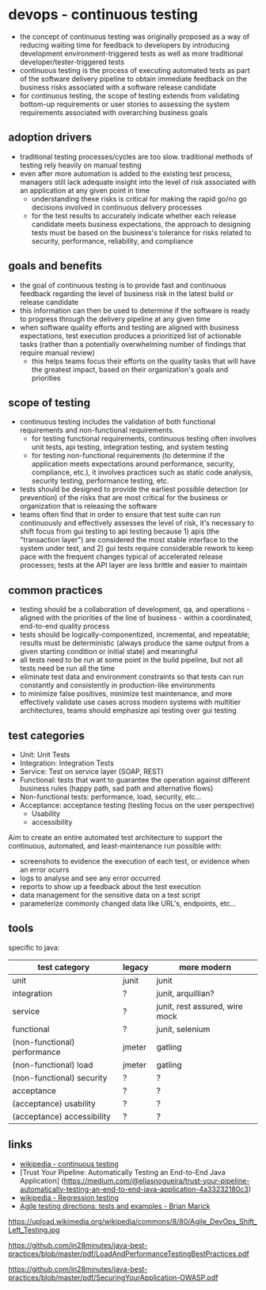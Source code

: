 
# devops - continuous testing


* the concept of continuous testing was originally proposed as a way of reducing waiting time for feedback to developers by introducing development environment-triggered tests as well as more traditional developer/tester-triggered tests
* continuous testing is the process of executing automated tests as part of the software delivery pipeline to obtain immediate feedback on the business risks associated with a software release candidate
* for continuous testing, the scope of testing extends from validating bottom-up requirements or user stories to assessing the system requirements associated with overarching business goals


## adoption drivers
* traditional testing processes/cycles are too slow. traditional methods of testing rely heavily on manual testing
* even after more automation is added to the existing test process, managers still lack adequate insight into the level of risk associated with an application at any given point in time
  * understanding these risks is critical for making the rapid go/no go decisions involved in continuous delivery processes
  * for the test results to accurately indicate whether each release candidate meets business expectations, the approach to designing tests must be based on the business's tolerance for risks related to security, performance, reliability, and compliance


## goals and benefits
* the goal of continuous testing is to provide fast and continuous feedback regarding the level of business risk in the latest build or release candidate
* this information can then be used to determine if the software is ready to progress through the delivery pipeline at any given time
* when software quality efforts and testing are aligned with business expectations, test execution produces a prioritized list of actionable tasks (rather than a potentially overwhelming number of findings that require manual review)
  * this helps teams focus their efforts on the quality tasks that will have the greatest impact, based on their organization's goals and priorities


## scope of testing
* continuous testing includes the validation of both functional requirements and non-functional requirements.
  * for testing functional requirements, continuous testing often involves unit tests, api testing, integration testing, and system testing
  * for testing non-functional requirements (to determine if the application meets expectations around performance, security, compliance, etc.), it involves practices such as static code analysis, security testing, performance testing, etc.
* tests should be designed to provide the earliest possible detection (or prevention) of the risks that are most critical for the business or organization that is releasing the software
* teams often find that in order to ensure that test suite can run continuously and effectively assesses the level of risk, it's necessary to shift focus from gui testing to api testing because 1) apis (the "transaction layer") are considered the most stable interface to the system under test, and 2) gui tests require considerable rework to keep pace with the frequent changes typical of accelerated release processes; tests at the API layer are less brittle and easier to maintain


## common practices
* testing should be a collaboration of development, qa, and operations - aligned with the priorities of the line of business - within a coordinated, end-to-end quality process
* tests should be logically-componentized, incremental, and repeatable; results must be deterministic (always produce the same output from a given starting condition or initial state) and meaningful
* all tests need to be run at some point in the build pipeline, but not all tests need be run all the time
* eliminate test data and environment constraints so that tests can run constantly and consistently in production-like environments
* to minimize false positives, minimize test maintenance, and more effectively validate use cases across modern systems with multitier architectures, teams should emphasize api testing over gui testing

## test categories

* Unit: Unit Tests
* Integration: Integration Tests
* Service: Test on service layer (SOAP, REST)
* Functional: tests that want to guarantee the operation against different business rules (happy path, sad path and alternative flows)
* Non-functional tests: performance, load, security, etc...
* Acceptance: acceptance testing (testing focus on the user perspective)
  * Usability
  * accessibility

Aim to create an entire automated test architecture to support the continuous, automated, and least-maintenance run possible with:
* screenshots to evidence the execution of each test, or evidence when an error ocurrs
* logs to analyse and see any error occurred
* reports to show up a feedback about the test execution
* data management for the sensitive data on a test script
* parameterize commonly changed data like URL's, endpoints, etc...


## tools

specific to java:

test category | legacy | more modern
------------ | ------------ | -------------
unit | junit | junit
integration | ? | junit, arquillian?
service | ? | junit, rest assured, wire mock
functional | ? | junit, selenium
(non-functional) performance | jmeter | gatling
(non-functional) load | jmeter | gatling
(non-functional) security | ? | ?
acceptance | ? | ?
(acceptance) usability | ? | ?
(acceptance) accessibility | ? | ?


## links
* [wikipedia - continuous testing](https://en.wikipedia.org/wiki/Continuous_testing)
* [Trust Your Pipeline: Automatically Testing an End-to-End Java Application] (https://medium.com/@eliasnogueira/trust-your-pipeline-automatically-testing-an-end-to-end-java-application-4a33232180c3)
* [wikipedia - Regression testing](https://en.wikipedia.org/wiki/Regression_testing)
* [Agile testing directions: tests and examples - Brian Marick](http://www.exampler.com/old-blog/2003/08/22/#agile-testing-project-2)

https://upload.wikimedia.org/wikipedia/commons/8/80/Agile_DevOps_Shift_Left_Testing.jpg

https://github.com/in28minutes/java-best-practices/blob/master/pdf/LoadAndPerformanceTestingBestPractices.pdf

https://github.com/in28minutes/java-best-practices/blob/master/pdf/SecuringYourApplication-OWASP.pdf

